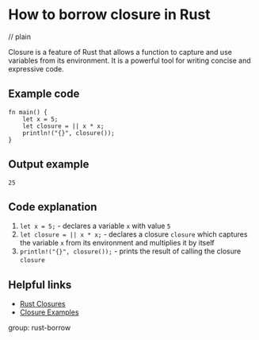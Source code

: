 # How to borrow closure in Rust
// plain

Closure is a feature of Rust that allows a function to capture and use variables from its environment. It is a powerful tool for writing concise and expressive code.

## Example code

```
fn main() {
    let x = 5;
    let closure = || x * x;
    println!("{}", closure());
}
```
## Output example

```
25
```

## Code explanation

1. `let x = 5;` - declares a variable `x` with value `5`
2. `let closure = || x * x;` - declares a closure `closure` which captures the variable `x` from its environment and multiplies it by itself
3. `println!("{}", closure());` - prints the result of calling the closure `closure`

## Helpful links
- [Rust Closures](https://doc.rust-lang.org/book/ch13-01-closures.html)
- [Closure Examples](https://doc.rust-lang.org/book/ch13-02-closures-as-input-parameters.html#examples-of-closures)

group: rust-borrow